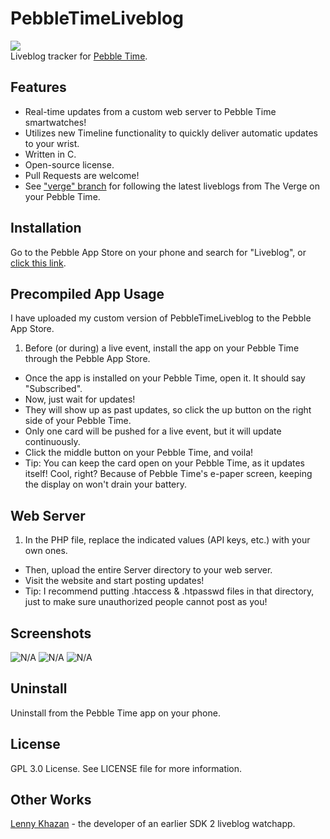 # PebbleTimeLiveblog
![](https://raw.github.com/tomthecarrot/PebbleTimeLiveblog/master/screenshots/banner.png)  
Liveblog tracker for [Pebble Time](http://getpebble.com).

## Features
- Real-time updates from a custom web server to Pebble Time smartwatches!
- Utilizes new Timeline functionality to quickly deliver automatic updates to your wrist.
- Written in C.
- Open-source license.
- Pull Requests are welcome!
- See ["verge" branch](https://github.com/tomthecarrot/PebbleTimeLiveblog/tree/verge) for following the latest liveblogs from The Verge on your Pebble Time.

## Installation
Go to the Pebble App Store on your phone and search for "Liveblog", or [click this link](https://apps.getpebble.com/applications/554ec47cecdc00f8140000c6).

## Precompiled App Usage
I have uploaded my custom version of PebbleTimeLiveblog to the Pebble App Store.  

1. Before (or during) a live event, install the app on your Pebble Time through the Pebble App Store.
- Once the app is installed on your Pebble Time, open it. It should say "Subscribed".
- Now, just wait for updates!
- They will show up as past updates,
so click the up button on the right side of your Pebble Time.
- Only one card will be pushed for a live event, but it will update continuously.
- Click the middle button on your Pebble Time, and voila!
- Tip: You can keep the card open on your Pebble Time, as it updates itself! Cool, right?
Because of Pebble Time's e-paper screen, keeping the display on won't drain your battery.

## Web Server
1. In the PHP file, replace the indicated values (API keys, etc.) with your own ones.
- Then, upload the entire Server directory to your web server.
- Visit the website and start posting updates!
- Tip: I recommend putting .htaccess & .htpasswd files in that directory, just to make sure unauthorized people
cannot post as you!

## Screenshots
![N/A](https://raw.github.com/tomthecarrot/PebbleTimeLiveblog/master/screenshots/screen1.png)
![N/A](https://raw.github.com/tomthecarrot/PebbleTimeLiveblog/master/screenshots/screen2.png)
![N/A](https://raw.github.com/tomthecarrot/PebbleTimeLiveblog/master/screenshots/screen3.png)

## Uninstall
Uninstall from the Pebble Time app on your phone.

## License
GPL 3.0 License. See LICENSE file for more information.

## Other Works
[Lenny Khazan](https://github.com/LK/PebbleLiveblog) - the developer of an earlier SDK 2 liveblog watchapp.
